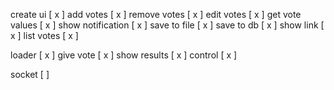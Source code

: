 create ui [ x ]
add votes [ x ]
remove votes [ x ]
edit votes [ x ]
get vote values [ x ]
show notification [ x ]
save to file [ x ]
save to db [ x ]
show link [ x ]
list votes [ x ]

loader [ x ]
give vote [ x ]
show results [ x ]
control [ x ]

socket [ ]
